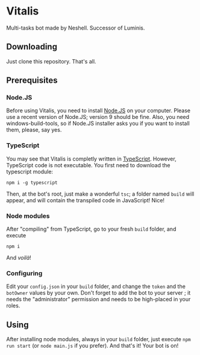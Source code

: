 # Vitalis
Multi-tasks bot made by Neshell. Successor of Luminis.
## Downloading
Just clone this repository. That's all.
## Prerequisites
### Node.JS
Before using Vitalis, you need to install [Node.JS](https://nodejs.org) on your computer. Please use a recent version of Node.JS; version 9 should be fine. Also, you need windows-build-tools, so if Node.JS installer asks you if you want to install them, please, say yes.
### TypeScript
You may see that Vitalis is completly written in [TypeScript](https://www.typescriptlang.org/). However, TypeScript code is not executable. You first need to download the typescript module:
```
npm i -g typescript
```
Then, at the bot's root, just make a wonderful `tsc`; a folder named `build` will appear, and will contain the transpiled code in JavaScript! Nice!
### Node modules
After "compiling" from TypeScript, go to your fresh `build` folder, and execute
```
npm i
```
And *voilà*!
### Configuring
Edit your `config.json` in your `build` folder, and change the `token` and the `botOwner` values by your own. Don't forget to add the bot to your server ; it needs the "administrator" permission and needs to be high-placed in your roles.
## Using
After installing node modules, always in your `build` folder, just execute `npm run start` (or `node main.js` if you prefer). And that's it! Your bot is on!